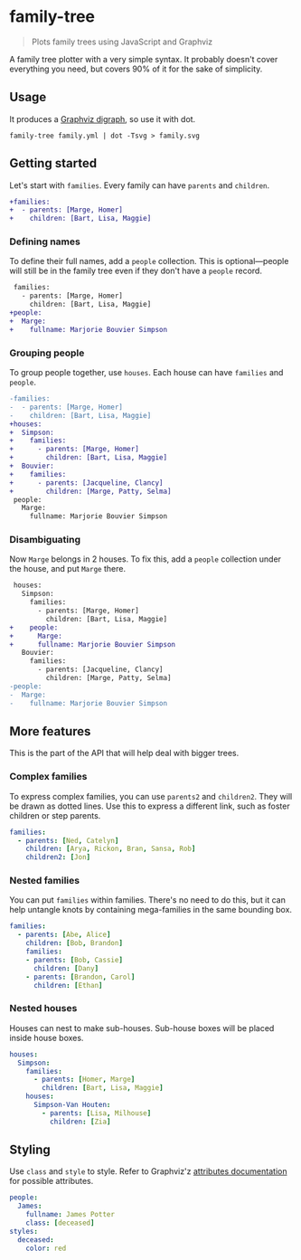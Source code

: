# family-tree

> Plots family trees using JavaScript and Graphviz

A family tree plotter with a very simple syntax. It probably doesn't cover everything you need, but covers 90% of it for the sake of simplicity.

Usage
-----

It produces a [Graphviz digraph](http://www.graphviz.org/content/dot-language), so use it with dot.

```
family-tree family.yml | dot -Tsvg > family.svg
```

Getting started
---------------

Let's start with `families`. Every family can have `parents` and `children`.

```diff
+families:
+  - parents: [Marge, Homer]
+    children: [Bart, Lisa, Maggie]
```

### Defining names

To define their full names, add a `people` collection. This is optional—people will still be in the family tree even if they don't have a `people` record.

```diff
 families:
   - parents: [Marge, Homer]
     children: [Bart, Lisa, Maggie]
+people:
+  Marge:
+    fullname: Marjorie Bouvier Simpson
```

### Grouping people

To group people together, use `houses`. Each house can have `families` and `people`.

```diff
-families:
-  - parents: [Marge, Homer]
-    children: [Bart, Lisa, Maggie]
+houses:
+  Simpson:
+    families:
+      - parents: [Marge, Homer]
+        children: [Bart, Lisa, Maggie]
+  Bouvier:
+    families:
+      - parents: [Jacqueline, Clancy]
+        children: [Marge, Patty, Selma]
 people:
   Marge:
     fullname: Marjorie Bouvier Simpson
```

### Disambiguating

Now `Marge` belongs in 2 houses. To fix this, add a `people` collection under the house, and put `Marge` there.

```diff
 houses:
   Simpson:
     families:
       - parents: [Marge, Homer]
         children: [Bart, Lisa, Maggie]
+    people:
+      Marge:
+      fullname: Marjorie Bouvier Simpson
   Bouvier:
     families:
       - parents: [Jacqueline, Clancy]
         children: [Marge, Patty, Selma]
-people:
-  Marge:
-    fullname: Marjorie Bouvier Simpson
```

More features
-------------

This is the part of the API that will help deal with bigger trees.

### Complex families

To express complex families, you can use `parents2` and `children2`. They will be drawn as dotted lines. Use this to express a different link, such as foster children or step parents.

```yml
families:
  - parents: [Ned, Catelyn]
    children: [Arya, Rickon, Bran, Sansa, Rob]
    children2: [Jon]
```

### Nested families

You can put `families` within families. There's no need to do this, but it can help untangle knots by containing mega-families in the same bounding box.

```yml
families:
  - parents: [Abe, Alice]
    children: [Bob, Brandon]
    families:
    - parents: [Bob, Cassie]
      children: [Dany]
    - parents: [Brandon, Carol]
      children: [Ethan]
```

### Nested houses

Houses can nest to make sub-houses. Sub-house boxes will be placed inside house boxes.

```yml
houses:
  Simpson:
    families:
      - parents: [Homer, Marge]
        children: [Bart, Lisa, Maggie]
    houses:
      Simpson-Van Houten:
        - parents: [Lisa, Milhouse]
          children: [Zia]
```

## Styling

Use `class` and `style` to style. Refer to Graphviz'z [attributes documentation](http://graphviz.org/doc/info/attrs.html) for possible attributes.

```yml
people:
  James:
    fullname: James Potter
    class: [deceased]
styles:
  deceased:
    color: red
```
 